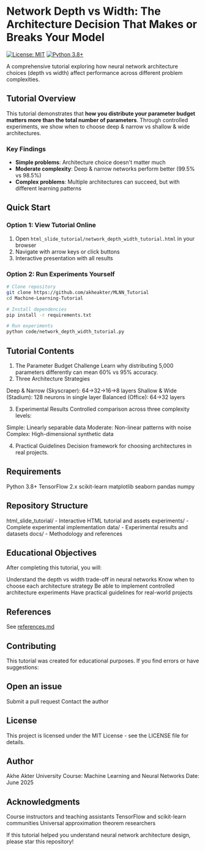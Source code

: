 # Network Depth vs Width: The Architecture Decision That Makes or Breaks Your Model

[![License: MIT](https://img.shields.io/badge/License-MIT-yellow.svg)](https://opensource.org/licenses/MIT)
[![Python 3.8+](https://img.shields.io/badge/python-3.8+-blue.svg)](https://www.python.org/downloads/)

A comprehensive tutorial exploring how neural network architecture choices (depth vs width) affect performance across different problem complexities.

##  Tutorial Overview

This tutorial demonstrates that **how you distribute your parameter budget matters more than the total number of parameters**. Through controlled experiments, we show when to choose deep & narrow vs shallow & wide architectures.

### Key Findings
- **Simple problems**: Architecture choice doesn't matter much
- **Moderate complexity**: Deep & narrow networks perform better (99.5% vs 98.5%)
- **Complex problems**: Multiple architectures can succeed, but with different learning patterns

##  Quick Start

### Option 1: View Tutorial Online
1. Open `html_slide_tutorial/network_depth_width_tutorial.html` in your browser
2. Navigate with arrow keys or click buttons
3. Interactive presentation with all results

### Option 2: Run Experiments Yourself
```bash
# Clone repository
git clone https://github.com/akheakter/MLNN_Tutorial
cd Machine-Learning-Tutorial

# Install dependencies
pip install -r requirements.txt

# Run experiments
python code/network_depth_width_tutorial.py
```
## Tutorial Contents
1. The Parameter Budget Challenge
Learn why distributing 5,000 parameters differently can mean 60% vs 95% accuracy.
2. Three Architecture Strategies

Deep & Narrow (Skyscraper): 64→32→16→8 layers
Shallow & Wide (Stadium): 128 neurons in single layer
Balanced (Office): 64→32 layers

3. Experimental Results
Controlled comparison across three complexity levels:

Simple: Linearly separable data
Moderate: Non-linear patterns with noise
Complex: High-dimensional synthetic data

4. Practical Guidelines
Decision framework for choosing architectures in real projects.
## Requirements

Python 3.8+
TensorFlow 2.x
scikit-learn
matplotlib
seaborn
pandas
numpy

## Repository Structure

html_slide_tutorial/ - Interactive HTML tutorial and assets
experiments/ - Complete experimental implementation
data/ - Experimental results and datasets
docs/ - Methodology and references

## Educational Objectives
After completing this tutorial, you will:

Understand the depth vs width trade-off in neural networks
Know when to choose each architecture strategy
Be able to implement controlled architecture experiments
Have practical guidelines for real-world projects

## References

See [references.md]('https://github.com/akheakter/Machine-Learning-Tutorial/blob/master/docs/references.md')

## Contributing
This tutorial was created for educational purposes. If you find errors or have suggestions:

## Open an issue
Submit a pull request
Contact the author

## License
This project is licensed under the MIT License - see the LICENSE file for details.
## Author
Akhe Akter
University Course: Machine Learning and Neural Networks
Date: June 2025
## Acknowledgments

Course instructors and teaching assistants
TensorFlow and scikit-learn communities
Universal approximation theorem researchers


If this tutorial helped you understand neural network architecture design, please star this repository!

